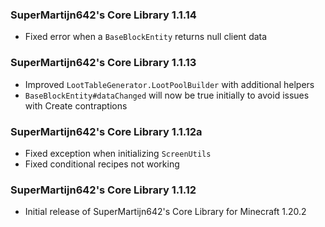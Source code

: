### SuperMartijn642's Core Library 1.1.14
- Fixed error when a `BaseBlockEntity` returns null client data

### SuperMartijn642's Core Library 1.1.13
- Improved `LootTableGenerator.LootPoolBuilder` with additional helpers
- `BaseBlockEntity#dataChanged` will now be true initially to avoid issues with Create contraptions

### SuperMartijn642's Core Library 1.1.12a
- Fixed exception when initializing `ScreenUtils`
- Fixed conditional recipes not working

### SuperMartijn642's Core Library 1.1.12
- Initial release of SuperMartijn642's Core Library for Minecraft 1.20.2
